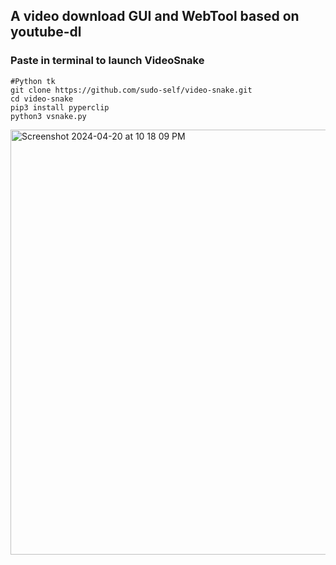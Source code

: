 ## A video download GUI and WebTool based on youtube-dl<br>
### Paste in terminal to launch VideoSnake
```
#Python tk
git clone https://github.com/sudo-self/video-snake.git
cd video-snake
pip3 install pyperclip
python3 vsnake.py
```

<img width="680" alt="Screenshot 2024-04-20 at 10 18 09 PM" src="https://github.com/sudo-self/video-snake/assets/119916323/e36ca74c-65be-43a7-aea4-35b9a025d363">



